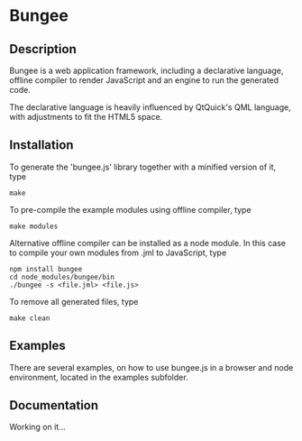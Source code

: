 Bungee
======

Description
-----------

Bungee is a web application framework, including a declarative language,
offline compiler to render JavaScript and an engine to run the generated code.

The declarative language is heavily influenced by QtQuick's QML language, with
adjustments to fit the HTML5 space.


Installation
------------

To generate the 'bungee.js' library together with a minified version of it, type

```
make
```

To pre-compile the example modules using offline compiler, type

```
make modules
```

Alternative offline compiler can be installed as a node module. In this case to
compile your own modules from .jml to JavaScript, type

```
npm install bungee
cd node_modules/bungee/bin
./bungee -s <file.jml> <file.js>
```

To remove all generated files, type

```
make clean
```

Examples
--------

There are several examples, on how to use bungee.js in a browser and node environment,
located in the examples subfolder.

Documentation
-------------

Working on it...
